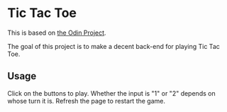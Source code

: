 # Tic Tac Toe
This is based on [the Odin Project](https://theodinproject.com/lessons/tic-tac-toe-javascript).

The goal of this project is to make a decent back-end for playing Tic Tac Toe.

## Usage
Click on the buttons to play. Whether the input is "1" or "2" depends on whose turn it is. Refresh the page to restart the game.